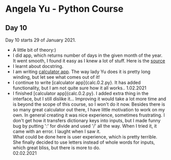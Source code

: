 # Angela Yu - Python Course
## Day 10
Day 10 starts 29 of January 2021. 
- A little bit of theory:)
- I did app, which returns number of days in the given month of the year. It went smooth, I found it easy as I knew a lot of stuff. Here is the [source](month_check.py)
- I learnt about docstring.
- I am writing [calculator app](calc.0.1.py). The way lady Yu does it is pretty long winding, but let see what comes out of it!
- I continue to write [calculator app]{calc.0.2.py}. It has added functionality, but I am not quite sure how it all works.. 1.02.2021
- I finished [calculator app]{calc.0.2.py}. I added extra thing in the interface, but I still dislike it... Improving it would take a lot more time and is beyond the scope of this course, so I won't do it now. Besides there is so many great calculator out there, I have little motivation to work on my own. In general creating it was nice experience, sometimes frustrating. I don't get how it transfers dictionary keys into inputs, but I made funny bug by putting ':' for divide and used '/' all the way. When I tried it, it came with an error. I laught when I saw it.  
What could be done here is user experience, which is pretty terrible. She finally decided to use letters instead of whole words for inputs, which great bliss, but there is more to do.  
02.02.2021